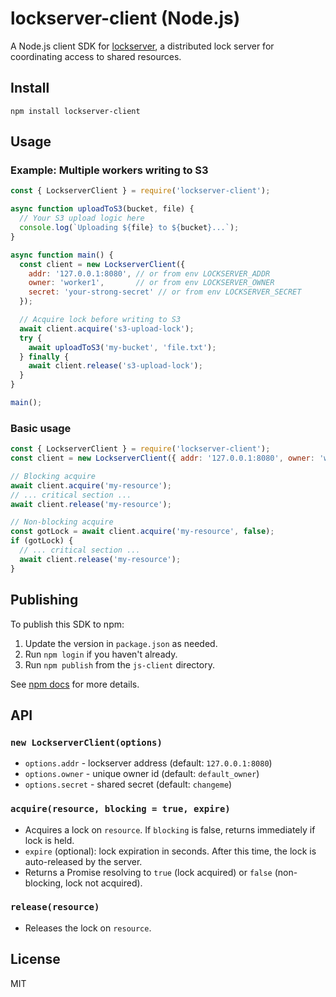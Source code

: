 # lockserver-client (Node.js)

A Node.js client SDK for [lockserver](https://github.com/benliao/lockserver), a distributed lock server for coordinating access to shared resources.

## Install

```
npm install lockserver-client
```


## Usage

### Example: Multiple workers writing to S3

```js
const { LockserverClient } = require('lockserver-client');

async function uploadToS3(bucket, file) {
  // Your S3 upload logic here
  console.log(`Uploading ${file} to ${bucket}...`);
}

async function main() {
  const client = new LockserverClient({
    addr: '127.0.0.1:8080', // or from env LOCKSERVER_ADDR
    owner: 'worker1',       // or from env LOCKSERVER_OWNER
    secret: 'your-strong-secret' // or from env LOCKSERVER_SECRET
  });

  // Acquire lock before writing to S3
  await client.acquire('s3-upload-lock');
  try {
    await uploadToS3('my-bucket', 'file.txt');
  } finally {
    await client.release('s3-upload-lock');
  }
}

main();
```

### Basic usage

```js
const { LockserverClient } = require('lockserver-client');
const client = new LockserverClient({ addr: '127.0.0.1:8080', owner: 'worker1', secret: 'your-strong-secret' });

// Blocking acquire
await client.acquire('my-resource');
// ... critical section ...
await client.release('my-resource');

// Non-blocking acquire
const gotLock = await client.acquire('my-resource', false);
if (gotLock) {
  // ... critical section ...
  await client.release('my-resource');
}
```
## Publishing

To publish this SDK to npm:

1. Update the version in `package.json` as needed.
2. Run `npm login` if you haven't already.
3. Run `npm publish` from the `js-client` directory.

See [npm docs](https://docs.npmjs.com/cli/v10/commands/npm-publish) for more details.

## API

### `new LockserverClient(options)`
- `options.addr` - lockserver address (default: `127.0.0.1:8080`)
- `options.owner` - unique owner id (default: `default_owner`)
- `options.secret` - shared secret (default: `changeme`)

### `acquire(resource, blocking = true, expire)`
- Acquires a lock on `resource`. If `blocking` is false, returns immediately if lock is held.
- `expire` (optional): lock expiration in seconds. After this time, the lock is auto-released by the server.
- Returns a Promise resolving to `true` (lock acquired) or `false` (non-blocking, lock not acquired).

### `release(resource)`
- Releases the lock on `resource`.

## License

MIT
